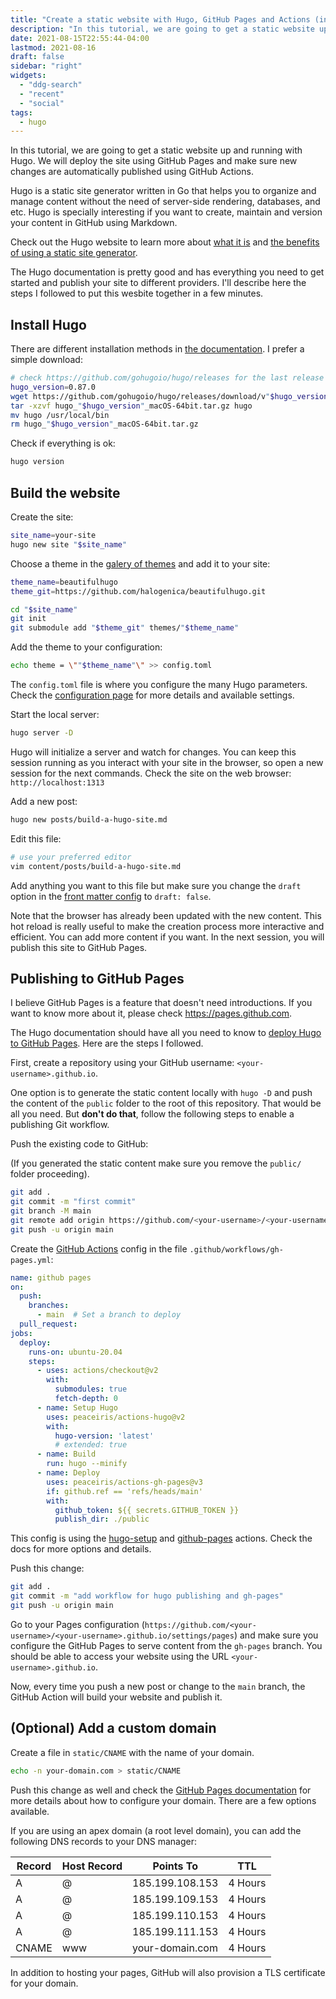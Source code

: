 ```yaml
---
title: "Create a static website with Hugo, GitHub Pages and Actions (in minutes)"
description: "In this tutorial, we are going to get a static website up and running with Hugo, GitHub Pages and Actions."
date: 2021-08-15T22:55:44-04:00
lastmod: 2021-08-16
draft: false
sidebar: "right"
widgets:
  - "ddg-search"
  - "recent"
  - "social"
tags:
  - hugo
---
```


In this tutorial, we are going to get a static website up and running with Hugo.
We will deploy the site using GitHub Pages and make sure new changes are
automatically published using GitHub Actions.

<!--more-->

Hugo is a static site generator written in Go that helps you to organize and
manage content without the need of server-side rendering, databases, and etc.
Hugo is specially interesting if you want to create, maintain and version your
content in GitHub using Markdown.

Check out the Hugo website to learn more about [what it is](https://gohugo.io/about/what-is-hugo/)
and [the benefits of using a static site generator](https://gohugo.io/about/benefits/).

The Hugo documentation is pretty good and has everything you need to get started
and publish your site to different providers. I'll describe here the steps I
followed to put this wesbite together in a few minutes.

## Install Hugo

There are different installation methods in [the documentation](https://gohugo.io/getting-started/installing/).
I prefer a simple download:

```bash
# check https://github.com/gohugoio/hugo/releases for the last release
hugo_version=0.87.0
wget https://github.com/gohugoio/hugo/releases/download/v"$hugo_version"/hugo_"$hugo_version"_macOS-64bit.tar.gz
tar -xzvf hugo_"$hugo_version"_macOS-64bit.tar.gz hugo
mv hugo /usr/local/bin
rm hugo_"$hugo_version"_macOS-64bit.tar.gz
```

Check if everything is ok:

```bash
hugo version
```

## Build the website

Create the site:

```bash
site_name=your-site
hugo new site "$site_name"
```

Choose a theme in the [galery of themes](https://themes.gohugo.io/) and add it
to your site:

```bash
theme_name=beautifulhugo
theme_git=https://github.com/halogenica/beautifulhugo.git

cd "$site_name"
git init
git submodule add "$theme_git" themes/"$theme_name"
```

Add the theme to your configuration:

```bash
echo theme = \""$theme_name"\" >> config.toml
```

The `config.toml` file is where you configure the many Hugo parameters. Check
the [configuration page](https://gohugo.io/getting-started/configuration/) for
more details and available settings.

Start the local server:

```bash
hugo server -D
```

Hugo will initialize a server and watch for changes. You can keep this session
running as you interact with your site in the browser, so open a new session for
the next commands. Check the site on the web browser: `http://localhost:1313`

Add a new post:

```bash
hugo new posts/build-a-hugo-site.md
```

Edit this file:

```bash
# use your preferred editor
vim content/posts/build-a-hugo-site.md
```

Add anything you want to this file but make sure you change the `draft` option
in the [front matter config](https://gohugo.io/content-management/front-matter/)
to `draft: false`.

Note that the browser has already been updated with the new content.
This hot reload is really useful to make the creation process more interactive
and efficient.
You can add more content if you want. In the next session, you will publish this
site to GitHub Pages.

## Publishing to GitHub Pages

I believe GitHub Pages is a feature that doesn't need introductions. If you want
to know more about it, please check https://pages.github.com.

The Hugo documentation should have all you need to know to [deploy Hugo to GitHub
Pages](https://gohugo.io/hosting-and-deployment/hosting-on-github/). Here are
the steps I followed.

First, create a repository using your GitHub username: `<your-username>.github.io`.

One option is to generate the static content locally with `hugo -D` and push the
content of the `public` folder to the root of this repository. That would be all
you need. But **don't do that**, follow the following steps to enable a
publishing Git workflow.

Push the existing code to GitHub:

(If you generated the static content make sure you remove the `public/` folder
proceeding).

```bash
git add .
git commit -m "first commit"
git branch -M main
git remote add origin https://github.com/<your-username>/<your-username>.github.io.git
git push -u origin main
```

Create the [GitHub Actions](https://docs.github.com/en/actions) config in the
file `.github/workflows/gh-pages.yml`:

```yaml
name: github pages
on:
  push:
    branches:
      - main  # Set a branch to deploy
  pull_request:
jobs:
  deploy:
    runs-on: ubuntu-20.04
    steps:
      - uses: actions/checkout@v2
        with:
          submodules: true
          fetch-depth: 0
      - name: Setup Hugo
        uses: peaceiris/actions-hugo@v2
        with:
          hugo-version: 'latest'
          # extended: true
      - name: Build
        run: hugo --minify
      - name: Deploy
        uses: peaceiris/actions-gh-pages@v3
        if: github.ref == 'refs/heads/main'
        with:
          github_token: ${{ secrets.GITHUB_TOKEN }}
          publish_dir: ./public
```

This config is using the [hugo-setup](https://github.com/marketplace/actions/hugo-setup)
and [github-pages](https://github.com/marketplace/actions/github-pages-action)
actions. Check the docs for more options and details.

Push this change:

```bash
git add .
git commit -m "add workflow for hugo publishing and gh-pages"
git push -u origin main
````

Go to your Pages configuration (`https://github.com/<your-username>/<your-username>.github.io/settings/pages`)
and make sure you configure the GitHub Pages to serve content from the
`gh-pages` branch. You should be able to access your website using the URL
`<your-username>.github.io`.

Now, every time you push a new post or change to the `main` branch, the GitHub
Action will build your website and publish it.

## (Optional) Add a custom domain

Create a file in `static/CNAME` with the name of your domain.

```bash
echo -n your-domain.com > static/CNAME
```

Push this change as well and check the [GitHub Pages documentation](https://docs.github.com/en/pages/configuring-a-custom-domain-for-your-github-pages-site/managing-a-custom-domain-for-your-github-pages-site)
for more details about how to configure your domain. There are a few options
available.

If you are using an apex domain (a root level domain), you can add the following
DNS records to your DNS manager:

|Record|Host Record|Points To|TTL|
|--|-----------|---------|---|
|A|@|185.199.108.153|4 Hours|
|A|@|185.199.109.153|4 Hours|
|A|@|185.199.110.153|4 Hours|
|A|@|185.199.111.153|4 Hours|
|CNAME|www|your-domain.com|4 Hours|

In addition to hosting your pages, GitHub will also provision a TLS certificate
for your domain.

